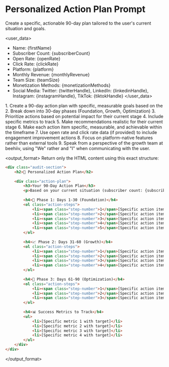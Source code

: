 # Personalized Action Plan Prompt

Create a specific, actionable 90-day plan tailored to the user's current situation and goals.

<user_data>
- Name: {firstName}
- Subscriber Count: {subscriberCount}
- Open Rate: {openRate}
- Click Rate: {clickRate}
- Platform: {platform}
- Monthly Revenue: {monthlyRevenue}
- Team Size: {teamSize}
- Monetization Methods: {monetizationMethods}
- Social Media: Twitter: {twitterHandle}, LinkedIn: {linkedinHandle}, Instagram: {instagramHandle}, TikTok: {tiktokHandle}
</user_data>

<instructions>
1. Create a 90-day action plan with specific, measurable goals based on the <user_data>
2. Break down into 30-day phases (Foundation, Growth, Optimization)
3. Prioritize actions based on potential impact for their current stage
4. Include specific metrics to track
5. Make recommendations realistic for their current stage
6. Make each action item specific, measurable, and achievable within the timeframe
7. Use open rate and click rate data (if provided) to include engagement improvement actions
8. Focus on platform-native features rather than external tools
9. Speak from a perspective of the growth team at beehiiv, using "We" rather and "I" when communicating with the user.
</instructions>

<output_format>
Return only the HTML content using this exact structure:
```html
<div class="audit-section">
    <h2>🎯 Personalized Action Plan</h2>
    
    <div class="action-plan">
        <h3>Your 90-Day Action Plan</h3>
        <p>Based on your current situation (subscriber count: {subscriberCount}), here's your structured roadmap:</p>
        
        <h4>📅 Phase 1: Days 1-30 (Foundation)</h4>
        <ol class="action-steps">
            <li><span class="step-number">1</span>[Specific action item with clear deliverable]</li>
            <li><span class="step-number">2</span>[Specific action item with clear deliverable]</li>
            <li><span class="step-number">3</span>[Specific action item with clear deliverable]</li>
            <li><span class="step-number">4</span>[Specific action item with clear deliverable]</li>
            <li><span class="step-number">5</span>[Specific action item with clear deliverable]</li>
        </ol>
        
        <h4>📈 Phase 2: Days 31-60 (Growth)</h4>
        <ol class="action-steps">
            <li><span class="step-number">1</span>[Specific action item focused on growth]</li>
            <li><span class="step-number">2</span>[Specific action item focused on growth]</li>
            <li><span class="step-number">3</span>[Specific action item focused on growth]</li>
            <li><span class="step-number">4</span>[Specific action item focused on growth]</li>
        </ol>
        
        <h4>🚀 Phase 3: Days 61-90 (Optimization)</h4>
        <ol class="action-steps">
            <li><span class="step-number">1</span>[Specific action item focused on optimization]</li>
            <li><span class="step-number">2</span>[Specific action item focused on optimization]</li>
            <li><span class="step-number">3</span>[Specific action item focused on optimization]</li>
        </ol>
        
        <h4>📊 Success Metrics to Track</h4>
        <ul>
            <li>[Specific metric 1 with target]</li>
            <li>[Specific metric 2 with target]</li>
            <li>[Specific metric 3 with target]</li>
            <li>[Specific metric 4 with target]</li>
        </ul>
    </div>
</div>
```
</output_format> 